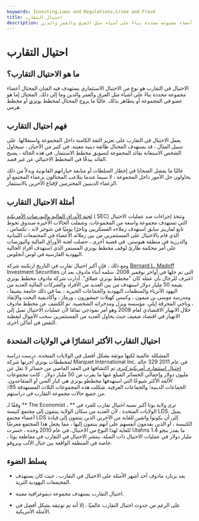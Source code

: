```yaml
---
keywords: Investing,Laws and Regulations,Crime and Fraud
title: احتيال التقارب
description: الاحتيال في التقارب هو عملية احتيال استثماري يستهدف فيها فنان محتال أعضاء مجموعة محددة بناءً على أشياء مثل العرق والعمر والدين.
---
```


# احتيال التقارب
## ما هو الاحتيال التقارب؟

الاحتيال في التقارب هو نوع من الاحتيال الاستثماري يستهدف فيه الفنان المحتال أعضاء مجموعة محددة بناءً على أشياء مثل العرق والعمر والدين وما إلى ذلك. المحتال إما هو عضو في المجموعة أو يتظاهر بذلك. غالبًا ما يروج المحتال لمخطط [بونزي](/ponzischeme) أو مخطط هرمي.

## فهم احتيال التقارب

يعمل الاحتيال في التقارب على تعزيز الثقة الكامنة داخل المجموعة واستغلالها. على سبيل المثال ، قد يستهدف المحتال طائفة دينية معينة. في كثير من الأحيان ، سيحاول الشخص الاستعانة بقائد المجموعة لتسويق مخطط الاستثمار. في هذه الحالة ، يصبح القائد بيدقًا في المخطط الاحتيالي عن غير قصد.

غالبًا ما يفشل الضحايا في إخطار السلطات أو متابعة خياراتهم القانونية وبدلاً من ذلك يحاولون حل الأمور داخل المجموعة ، لا سيما عندما يتلاعب المحتالون بزعماء المجتمع أو الزعماء الدينيين المحترمين لإقناع الآخرين بالاستثمار.

## أمثلة الاحتيال التقارب

[لجنة الأوراق المالية والبورصات الأمريكية](/sec) ( SEC) وتتخذ إجراءات ضد عمليات الاحتيال التي تستهدف مجموعة واسعة من المجموعات. وشملت الحالات الأخيرة صندوق تحوط تابع لمارينز سابق استهدف زملاءه العسكريين وتاجرًا يوميًا في شوجر لاند ، تكساس ، الذي قام بالاحتيال على المستثمرين من بين زملائه الأعضاء في المجتمعات اللبنانية والدرزية في منطقة هيوستن. في قضية أخرى ، حصلت لجنة الأوراق المالية والبورصات على أمر محكمة طارئ لوقف مخطط بونزي المستمر الذي استهدف أفراد الجالية اليهودية الفارسية في لوس أنجلوس.

ومع ذلك ، فإن أكبر احتيال تقارب في التاريخ ارتكبته شركة [Bernard L. Madoff](/bernard-madoff) Investment Securities التي تم حلها في أواخر نوفمبر 2008. سلمه أبناء مادوف بعد أن اعترف للرجال بأن عمله كان "مخطط بونزي عملاق". أدارت شركة مادوف مخطط بونزي بقيمة 50 مليار دولار استهدف من بين العديد من الأفراد والشركات المالية العديد من اليهود الأثرياء والمنظمات اليهودية والجماعات الخيرية ، بما في ذلك جامعة يشيفا ، ومدرسة موسى بن ميمون ، وكنيس كهيلات جيشورون ، ورماز ، وأكاديمية البحث والإنقاذ ، وناجي المحرقة إيلي. مؤسسة ويزل ومدخراته الشخصية. تم الكشف عن مخطط مادوف خلال الانهيار الاقتصادي لعام 2008 وهو أمر نموذجي تمامًا لأن عمليات الاحتيال تميل إلى الانهيار في اقتصاد ضعيف حيث يحاول العديد من المستثمرين سحب الأموال لتغطية النقص في أماكن أخرى.

## احتيال التقارب الأكثر انتشارًا في الولايات المتحدة

المشكلة عالمية لكنها موثقة بشكل أفضل في الولايات المتحدة. درست دراسة لمخططات بونزي أجرتها شركة Marquet International Inc. في عام 2011 329 حالة [احتيال استثماري أمريكية كبرى](/fraud) تم اكتشافها في العقد الماضي من خسائر لا تقل عن مليون دولار وإجمالي الخسائر المبلغ عنها ما يقرب من 50 مليار دولار . كانت مجموعات الألفة الأكثر شيوعًا التي استهدفها مخططو بونزي هي كبار السن أو المتقاعدون. الجماعات الدينية؛ والجماعات العرقية. شكلت هذه المجموعات الثلاث المستهدفة 85٪ من جميع حالات مجموعة التقارب في دراستهم.

وفقًا لـ ** The Economist ، ** ترى ولاية يوتا أكبر نسبة احتيال تقارب للفرد في الولايات المتحدة ، لأن العديد من سكان الولاية ينتمون إلى مجتمع كنيسة LDS. يميل أعضاء مجتمع LDS إلى أن يكونوا واثقين للغاية من الآخرين الذين ينتمون إلى قيادة الكنيسة ، أو الذين يقدمون أنفسهم على أنهم ينتمون إليها ، مما يجعل هذا المجتمع معرضًا للغاية لهذا النوع من الاحتيال. في عام 2010 وحده ، خسرت Utahns ما يقدر بنحو 1.4 مليار دولار في عمليات الاحتيال ذات الصلة. ينتشر الاحتيال في التقارب في مقاطعة يوتا ، خاصة في المنطقة الواقعة بين جبال الألب وبروفو.

## يسلط الضوء

- يعد برنارد مادوف أحد أشهر الأمثلة على الاحتيال في التقارب ، حيث كان يستهدف المجتمعات اليهودية الثرية.

- احتيال التقارب يستهدف مجموعة ديموغرافية معينة.

- على الرغم من حدوث احتيال التقارب عالميًا ، إلا أنه تم توثيقه بشكل أفضل في الأمثلة الأمريكية.

